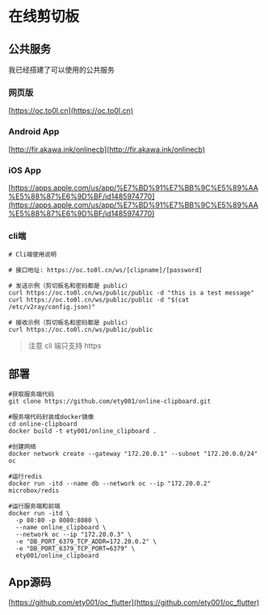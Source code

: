 # 在线剪切板

## 公共服务

我已经搭建了可以使用的公共服务

### 网页版
[https://oc.to0l.cn](https://oc.to0l.cn)

### Android App
[http://fir.akawa.ink/onlinecb](http://fir.akawa.ink/onlinecb)

### iOS App
[https://apps.apple.com/us/app/%E7%BD%91%E7%BB%9C%E5%89%AA%E5%88%87%E6%9D%BF/id1485974770](https://apps.apple.com/us/app/%E7%BD%91%E7%BB%9C%E5%89%AA%E5%88%87%E6%9D%BF/id1485974770)

### cli端
```
# Cli端使用说明

# 接口地址: https://oc.to0l.cn/ws/[clipname]/[password]

# 发送示例（剪切板名和密码都是 public）
curl https://oc.to0l.cn/ws/public/public -d "this is a test message"
curl https://oc.to0l.cn/ws/public/public -d "$(cat /etc/v2ray/config.json)"

# 接收示例（剪切板名和密码都是 public）
curl https://oc.to0l.cn/ws/public/public
```
> 注意 cli 端只支持 https


## 部署
```
#获取服务端代码
git clone https://github.com/ety001/online-clipboard.git

#服务端代码封装成docker镜像
cd online-clipboard
docker build -t ety001/online_clipboard .

#创建网络
docker network create --gateway "172.20.0.1" --subnet "172.20.0.0/24" oc

#运行redis
docker run -itd --name db --network oc --ip "172.20.0.2" microbox/redis

#运行服务端和前端
docker run -itd \
  -p 80:80 -p 8080:8080 \
  --name online_clipboard \
  --network oc --ip "172.20.0.3" \
  -e "DB_PORT_6379_TCP_ADDR=172.20.0.2" \
  -e "DB_PORT_6379_TCP_PORT=6379" \
  ety001/online_clipboard

```

## App源码

[https://github.com/ety001/oc_flutter](https://github.com/ety001/oc_flutter)
